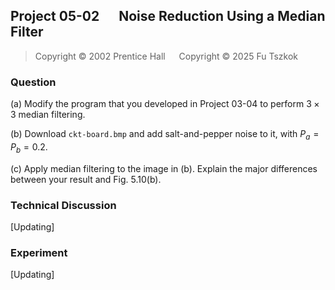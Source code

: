 ## Project 05-02 &emsp; Noise Reduction Using a Median Filter

> Copyright © 2002 Prentice Hall &emsp; Copyright © 2025 Fu Tszkok

### Question

(a) Modify the program that you developed in Project 03-04 to perform $3 \times 3$ median filtering.

(b) Download `ckt-board.bmp` and add salt-and-pepper noise to it, with $P_a = P_b = 0.2$.

(c) Apply median filtering to the image in (b). Explain the major differences between your result and Fig. 5.10(b).

### Technical Discussion

[Updating]

### Experiment

[Updating]
